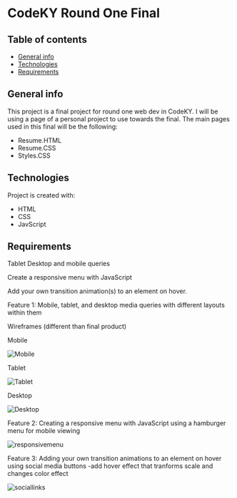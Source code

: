 # CodeKY Round One Final

## Table of contents
* [General info](#general-info)
* [Technologies](#technologies)
* [Requirements](#Requirements)

## General info
This project is a final project for round one web dev in CodeKY. I will be using a page of a personal project to use towards the final. 
The main pages used in this final will be the following:
* Resume.HTML
* Resume.CSS
* Styles.CSS
	
## Technologies
Project is created with:
* HTML
* CSS
* JavScript
	
## Requirements
   
Tablet Desktop and mobile queries 
   
Create a responsive menu with JavaScript
   
Add your own transition animation(s) to an element on hover.


Feature 1: 
Mobile, tablet, and desktop media queries with different layouts within them

Wireframes (different than final product)

Mobile

![Mobile](https://user-images.githubusercontent.com/49255017/201502414-c64c09f8-7cc6-4f99-a0f3-cc70978b5fdd.png)

Tablet

![Tablet](https://user-images.githubusercontent.com/49255017/201502420-a2035f75-4a8e-44a3-8868-5e2d6700c8c1.png)

Desktop

![Desktop](https://user-images.githubusercontent.com/49255017/201502426-bbbbd9ce-b445-4319-87a4-fda955e83884.png)


Feature 2:
Creating a responsive menu with JavaScript using a hamburger menu for mobile viewing

![responsivemenu](https://github.com/Helasrebellion/helasrebellion.github.io/blob/main/Images/README/responsivemenu.png?raw=true)

Feature 3:
Adding your own transition animations to an element on hover using social media buttons
-add hover effect that tranforms scale and changes color effect

![sociallinks](https://github.com/Helasrebellion/helasrebellion.github.io/blob/main/Images/README/sociallinks.png?raw=true)

